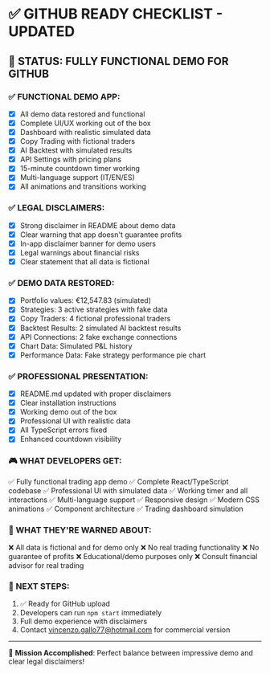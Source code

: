 # ✅ GITHUB READY CHECKLIST - UPDATED

## 🎯 STATUS: FULLY FUNCTIONAL DEMO FOR GITHUB

### ✅ FUNCTIONAL DEMO APP:
- [x] All demo data restored and functional
- [x] Complete UI/UX working out of the box
- [x] Dashboard with realistic simulated data
- [x] Copy Trading with fictional traders
- [x] AI Backtest with simulated results
- [x] API Settings with pricing plans
- [x] 15-minute countdown timer working
- [x] Multi-language support (IT/EN/ES)
- [x] All animations and transitions working

### ✅ LEGAL DISCLAIMERS:
- [x] Strong disclaimer in README about demo data
- [x] Clear warning that app doesn't guarantee profits
- [x] In-app disclaimer banner for demo users
- [x] Legal warnings about financial risks
- [x] Clear statement that all data is fictional

### ✅ DEMO DATA RESTORED:
- [x] Portfolio values: €12,547.83 (simulated)
- [x] Strategies: 3 active strategies with fake data
- [x] Copy Traders: 4 fictional professional traders
- [x] Backtest Results: 2 simulated AI backtest results
- [x] API Connections: 2 fake exchange connections
- [x] Chart Data: Simulated P&L history
- [x] Performance Data: Fake strategy performance pie chart

### ✅ PROFESSIONAL PRESENTATION:
- [x] README.md updated with proper disclaimers
- [x] Clear installation instructions
- [x] Working demo out of the box
- [x] Professional UI with realistic data
- [x] All TypeScript errors fixed
- [x] Enhanced countdown visibility

### 🎮 WHAT DEVELOPERS GET:
✅ Fully functional trading app demo
✅ Complete React/TypeScript codebase
✅ Professional UI with simulated data
✅ Working timer and all interactions
✅ Multi-language support
✅ Responsive design
✅ Modern CSS animations
✅ Component architecture
✅ Trading dashboard simulation

### 🚨 WHAT THEY'RE WARNED ABOUT:
❌ All data is fictional and for demo only
❌ No real trading functionality
❌ No guarantee of profits
❌ Educational/demo purposes only
❌ Consult financial advisor for real trading

### 📧 NEXT STEPS:
1. ✅ Ready for GitHub upload
2. Developers can run `npm start` immediately
3. Full demo experience with disclaimers
4. Contact vincenzo.gallo77@hotmail.com for commercial version

---
🎯 **Mission Accomplished**: Perfect balance between impressive demo and clear legal disclaimers!
